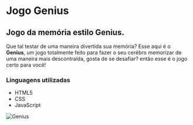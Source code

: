 # Jogo Genius

## Jogo da memória estilo Genius.

Que tal testar de uma maneira divertida sua memória? Esse aqui é o **Genius**, um jogo totalmente feito para fazer o seu cerébro memorizar de uma maneira mais descontraída, gosta de se desafiar? então esse é o jogo certo para você!

### Linguagens utilizadas

* HTML5
* CSS
* JavaScript

![Genius](https://github.com/WillSantosss/Imgs/blob/master/Genius.jpg)
